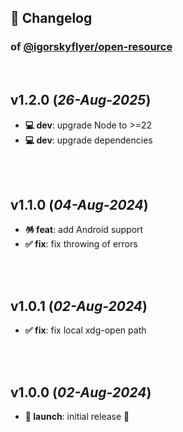## 📒 Changelog

### of [@igorskyflyer/open-resource](https://github.com/igorskyflyer/npm-open-resource)

<br>

## v1.2.0 (*26-Aug-2025*)

- **💻 dev**: upgrade Node to >=22
- **💻 dev**: upgrade dependencies

<br>
<br>

## v1.1.0 (*04-Aug-2024*)

- **🪅 feat**: add Android support
- **✅ fix**: fix throwing of errors

<br>
<br>

## v1.0.1 (*02-Aug-2024*)

- **✅ fix**: fix local xdg-open path

<br>
<br>

## v1.0.0 (*02-Aug-2024*)

- **🚀 launch**: initial release 🎉
